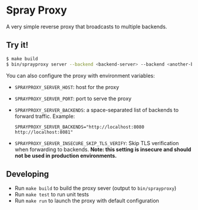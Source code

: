 # Spray Proxy

A very simple reverse proxy that broadcasts to multiple backends.

## Try it!

```sh
$ make build
$ bin/sprayproxy server --backend <backend-server> --backend <another-backend-server>
```

You can also configure the proxy with environment variables:

* `SPRAYPROXY_SERVER_HOST`: host for the proxy
* `SPRAYPROXY_SERVER_PORT`: port to serve the proxy
* `SPRAYPROXY_SERVER_BACKENDS`: a space-separated list of backends to forward traffic. Example:

  ```
  SPRAYPROXY_SERVER_BACKENDS="http://localhost:8080 http://localhost:8081"
  ```
* `SPRAYPROXY_SERVER_INSECURE_SKIP_TLS_VERIFY`: Skip TLS verification when forwarding to backends.
  **Note: this setting is insecure and should not be used in production environments.**

## Developing

* Run `make build` to build the proxy sever (output to `bin/sprayproxy`)
* Run `make test` to run unit tests
* Run `make run` to launch the proxy with default configuration
